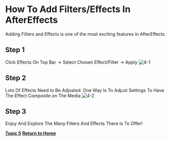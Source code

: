 # How To Add Filters/Effects In AfterEffects

Adding Filters and Effects is one of the most exciting features in AfterEffects

## Step 1

Click Effects On Top Bar -> Select Chosen Effect/Filter -> Apply
![4-1](https://user-images.githubusercontent.com/97974825/204572661-8e6447b5-24be-4f68-8c96-833aa15cdef9.png)


## Step 2

Lots Of Effects Need to Be Adjusted. One Way Is To Adjust Settings To Have The Effect Composite on The Media
![4-2](https://user-images.githubusercontent.com/97974825/204572707-f408b05d-ac42-4721-b50a-12ed81f53019.png)

## Step 3
Enjoy And Explore The Many Filters And Effects There Is To Offer!


[**Topic 5**](Topic5.md)
[**Return to Home**](README.md)
